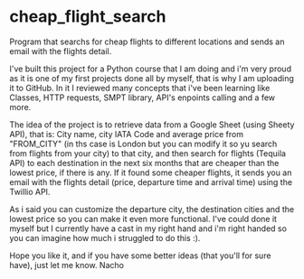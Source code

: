 # cheap_flight_search
Program that searchs for cheap flights to different locations and sends an email with the flights detail.

I've built this project for a Python course that I am doing and i'm very proud as it is one of my first projects done all by myself, that is why I am uploading it to GitHub.
In it I reviewed many concepts that i've been learning like Classes, HTTP requests, SMPT library, API's enpoints calling and a few more.

The idea of the project is to retrieve data from a Google Sheet (using Sheety API), that is: City name, city IATA Code and average price from "FROM_CITY" (in ths case is London but you can modify it so yu search from flights from your city) to that city, and then search for flights (Tequila API) to each destination in the next six months that are cheaper than the lowest price, if there is any.
If it found some cheaper flights, it sends you an email with the flights detail (price, departure time and arrival time) using the Twillio API.

As i said you can customize the departure city, the destination cities and the lowest price so you can make it even more functional. I've could done it myself but I currently have a cast in my right hand and i'm right handed so you can imagine how much i struggled to do this :).

Hope you like it, and if you have some better ideas (that you'll for sure have), just let me know.
Nacho
